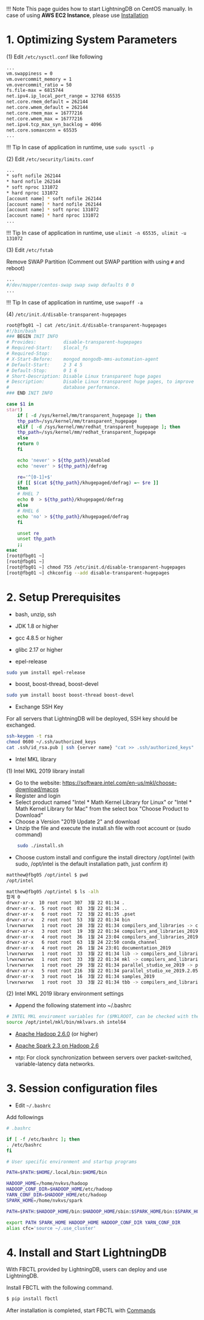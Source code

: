 !!! Note
    This page guides how to start LightningDB on CentOS manually. In case of using **AWS EC2 Instance**, please use [Installation](install-fbctl.md)

# 1. Optimizing System Parameters

(1) Edit `/etc/sysctl.conf` like following

``` bash
...
vm.swappiness = 0
vm.overcommit_memory = 1
vm.overcommit_ratio = 50
fs.file-max = 6815744
net.ipv4.ip_local_port_range = 32768 65535
net.core.rmem_default = 262144
net.core.wmem_default = 262144
net.core.rmem_max = 16777216
net.core.wmem_max = 16777216
net.ipv4.tcp_max_syn_backlog = 4096
net.core.somaxconn = 65535
...
```
!!! Tip
    In case of application in runtime, use `sudo sysctl -p`

(2) Edit `/etc/security/limits.conf`

``` bash
...
* soft nofile 262144
* hard nofile 262144
* soft nproc 131072
* hard nproc 131072
[account name] * soft nofile 262144
[account name] * hard nofile 262144
[account name] * soft nproc 131072
[account name] * hard nproc 131072
...
```

!!! Tip
    In case of application in runtime, use `ulimit -n 65535, ulimit -u 131072`

(3) Edit `/etc/fstab`

Remove SWAP Partition (Comment out SWAP partition with using `#` and reboot)

``` bash
...
#/dev/mapper/centos-swap swap swap defaults 0 0
...
```

!!! Tip
    In case of application in runtime, use `swapoff -a`

(4) `/etc/init.d/disable-transparent-hugepages`

``` bash
root@fbg01 ~] cat /etc/init.d/disable-transparent-hugepages
#!/bin/bash
### BEGIN INIT INFO
# Provides:          disable-transparent-hugepages
# Required-Start:    $local_fs
# Required-Stop:
# X-Start-Before:    mongod mongodb-mms-automation-agent
# Default-Start:     2 3 4 5
# Default-Stop:      0 1 6
# Short-Description: Disable Linux transparent huge pages
# Description:       Disable Linux transparent huge pages, to improve
#                    database performance.
### END INIT INFO

case $1 in
start)
    if [ -d /sys/kernel/mm/transparent_hugepage ]; then
    thp_path=/sys/kernel/mm/transparent_hugepage
    elif [ -d /sys/kernel/mm/redhat_transparent_hugepage ]; then
    thp_path=/sys/kernel/mm/redhat_transparent_hugepage
    else
    return 0
    fi

    echo 'never' > ${thp_path}/enabled
    echo 'never' > ${thp_path}/defrag

    re='^[0-1]+$'
    if [[ $(cat ${thp_path}/khugepaged/defrag) =~ $re ]]
    then
    # RHEL 7
    echo 0  > ${thp_path}/khugepaged/defrag
    else
    # RHEL 6
    echo 'no' > ${thp_path}/khugepaged/defrag
    fi

    unset re
    unset thp_path
    ;;
esac
[root@fbg01 ~]
[root@fbg01 ~]
[root@fbg01 ~] chmod 755 /etc/init.d/disable-transparent-hugepages
[root@fbg01 ~] chkconfig --add disable-transparent-hugepages
```

# 2. Setup Prerequisites

- bash, unzip, ssh

- JDK 1.8 or higher

- gcc 4.8.5 or higher

- glibc 2.17 or higher

- epel-release

``` bash
sudo yum install epel-release
```

- boost, boost-thread, boost-devel

``` bash
sudo yum install boost boost-thread boost-devel
```

- Exchange SSH Key

For all servers that LightningDB will be deployed, SSH key should be exchanged.

``` bash
ssh-keygen -t rsa
chmod 0600 ~/.ssh/authorized_keys
cat .ssh/id_rsa.pub | ssh {server name} "cat >> .ssh/authorized_keys"
```

- Intel MKL library

(1) Intel MKL 2019 library install

- Go to the website: https://software.intel.com/en-us/mkl/choose-download/macos
- Register and login
- Select product named "Intel * Math Kernel Library for Linux" or "Intel * Math Kernel Library for Mac" from the select box "Choose Product to Download"
- Choose a Version "2019 Update 2" and download
- Unzip the file and execute the install.sh file with root account or (sudo command)

``` bash
    sudo ./install.sh
```

- Choose custom install and configure the install directory /opt/intel (with sudo, /opt/intel is the default installation path, just confirm it)

``` bash
matthew@fbg05 /opt/intel $ pwd
/opt/intel

matthew@fbg05 /opt/intel $ ls -alh
합계 0
drwxr-xr-x  10 root root 307  3월 22 01:34 .
drwxr-xr-x.  5 root root  83  3월 22 01:34 ..
drwxr-xr-x   6 root root  72  3월 22 01:35 .pset
drwxr-xr-x   2 root root  53  3월 22 01:34 bin
lrwxrwxrwx   1 root root  28  3월 22 01:34 compilers_and_libraries -> compilers_and_libraries_2019
drwxr-xr-x   3 root root  19  3월 22 01:34 compilers_and_libraries_2019
drwxr-xr-x   4 root root  36  1월 24 23:04 compilers_and_libraries_2019.2.187
drwxr-xr-x   6 root root  63  1월 24 22:50 conda_channel
drwxr-xr-x   4 root root  26  1월 24 23:01 documentation_2019
lrwxrwxrwx   1 root root  33  3월 22 01:34 lib -> compilers_and_libraries/linux/lib
lrwxrwxrwx   1 root root  33  3월 22 01:34 mkl -> compilers_and_libraries/linux/mkl
lrwxrwxrwx   1 root root  29  3월 22 01:34 parallel_studio_xe_2019 -> parallel_studio_xe_2019.2.057
drwxr-xr-x   5 root root 216  3월 22 01:34 parallel_studio_xe_2019.2.057
drwxr-xr-x   3 root root  16  3월 22 01:34 samples_2019
lrwxrwxrwx   1 root root  33  3월 22 01:34 tbb -> compilers_and_libraries/linux/tbb
```

(2) Intel MKL 2019 library environment settings

- Append the following statement into ~/.bashrc

``` bash
# INTEL MKL enviroment variables for ($MKLROOT, can be checked with the value export | grep MKL)
source /opt/intel/mkl/bin/mklvars.sh intel64
```

- [Apache Hadoop 2.6.0](https://archive.apache.org/dist/hadoop/common/hadoop-2.6.0/) (or higher)

- [Apache Spark 2.3 on Hadoop 2.6](https://archive.apache.org/dist/spark/spark-2.3.0/)

- ntp: For clock synchronization between servers over packet-switched, variable-latency data networks.

# 3. Session configuration files

- Edit `~/.bashrc`

Add followings

``` bash
# .bashrc

if [ -f /etc/bashrc ]; then
. /etc/bashrc
fi

# User specific environment and startup programs

PATH=$PATH:$HOME/.local/bin:$HOME/bin

HADOOP_HOME=/home/nvkvs/hadoop
HADOOP_CONF_DIR=$HADOOP_HOME/etc/hadoop
YARN_CONF_DIR=$HADOOP_HOME/etc/hadoop
SPARK_HOME=/home/nvkvs/spark

PATH=$PATH:$HADOOP_HOME/bin:$HADOOP_HOME/sbin:$SPARK_HOME/bin:$SPARK_HOME/sbin:$HOME/sbin

export PATH SPARK_HOME HADOOP_HOME HADOOP_CONF_DIR YARN_CONF_DIR
alias cfc='source ~/.use_cluster'
```

# 4. Install and Start LightningDB

With FBCTL provided by LightningDB, users can deploy and use LightningDB.

Install FBCTL with the following command.

``` bash
$ pip install fbctl
```

After installation is completed, start FBCTL with [Commands](command-line-interface.md#command-line-interface)
